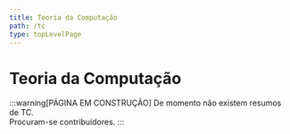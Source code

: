 ```yaml
---
title: Teoria da Computação
path: /tc
type: topLevelPage
---
```


# Teoria da Computação

:::warning[PÁGINA EM CONSTRUÇÃO]
De momento não existem resumos de TC.  
Procuram-se contribuidores.
:::
